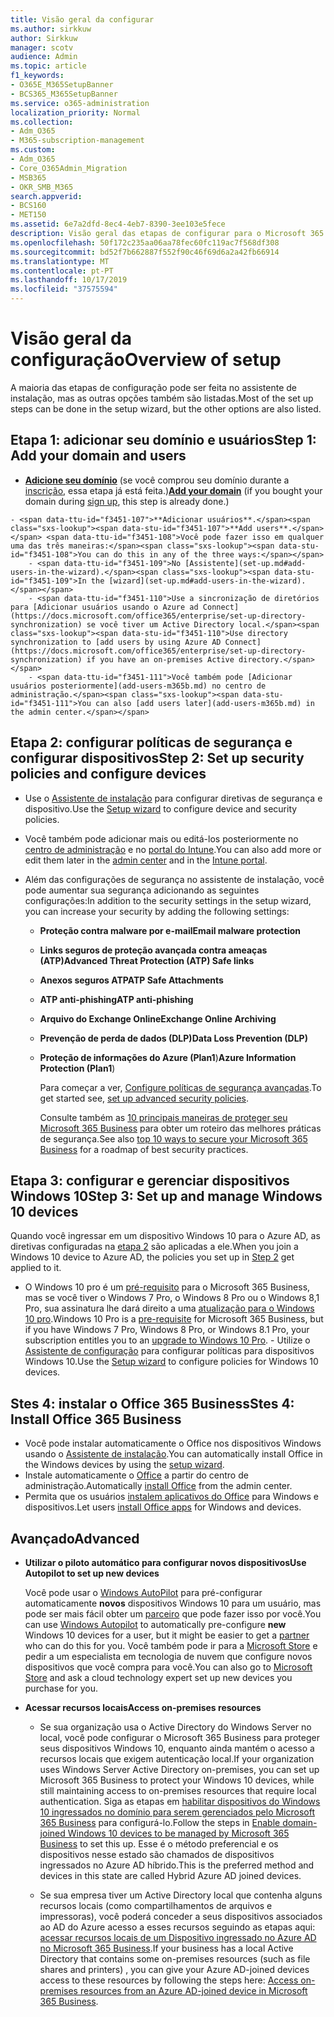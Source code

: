 ```yaml
---
title: Visão geral da configurar
ms.author: sirkkuw
author: Sirkkuw
manager: scotv
audience: Admin
ms.topic: article
f1_keywords:
- O365E_M365SetupBanner
- BCS365_M365SetupBanner
ms.service: o365-administration
localization_priority: Normal
ms.collection:
- Adm_O365
- M365-subscription-management
ms.custom:
- Adm_O365
- Core_O365Admin_Migration
- MSB365
- OKR_SMB_M365
search.appverid:
- BCS160
- MET150
ms.assetid: 6e7a2dfd-8ec4-4eb7-8390-3ee103e5fece
description: Visão geral das etapas de configurar para o Microsoft 365 Business.
ms.openlocfilehash: 50f172c235aa06aa78fec60fc119ac7f568df308
ms.sourcegitcommit: bd52f7b662887f552f90c46f69d6a2a42fb66914
ms.translationtype: MT
ms.contentlocale: pt-PT
ms.lasthandoff: 10/17/2019
ms.locfileid: "37575594"
---
```

# <a name="overview-of-setup"></a><span data-ttu-id="f3451-103">Visão geral da configuração</span><span class="sxs-lookup"><span data-stu-id="f3451-103">Overview of setup</span></span>

<span data-ttu-id="f3451-104">A maioria das etapas de configuração pode ser feita no assistente de instalação, mas as outras opções também são listadas.</span><span class="sxs-lookup"><span data-stu-id="f3451-104">Most of the set up steps can be done in the setup wizard, but the other options are also listed.</span></span>


## <a name="step-1-add-your-domain-and-users"></a><span data-ttu-id="f3451-105">Etapa 1: adicionar seu domínio e usuários</span><span class="sxs-lookup"><span data-stu-id="f3451-105">Step 1: Add your domain and users</span></span>

   - <span data-ttu-id="f3451-106">**[Adicione seu domínio](set-up.md#add-your-domain-to-personalize-sign-in)** (se você comprou seu domínio durante a [inscrição](sign-up.md), essa etapa já está feita.)</span><span class="sxs-lookup"><span data-stu-id="f3451-106">**[Add your domain](set-up.md#add-your-domain-to-personalize-sign-in)** (if you bought your domain during [sign up](sign-up.md), this step is already done.)</span></span>

    - <span data-ttu-id="f3451-107">**Adicionar usuários**.</span><span class="sxs-lookup"><span data-stu-id="f3451-107">**Add users**.</span></span> <span data-ttu-id="f3451-108">Você pode fazer isso em qualquer uma das três maneiras:</span><span class="sxs-lookup"><span data-stu-id="f3451-108">You can do this in any of the three ways:</span></span>
        - <span data-ttu-id="f3451-109">No [Assistente](set-up.md#add-users-in-the-wizard).</span><span class="sxs-lookup"><span data-stu-id="f3451-109">In the [wizard](set-up.md#add-users-in-the-wizard).</span></span>
        - <span data-ttu-id="f3451-110">Use a sincronização de diretórios para [Adicionar usuários usando o Azure ad Connect](https://docs.microsoft.com/office365/enterprise/set-up-directory-synchronization) se você tiver um Active Directory local.</span><span class="sxs-lookup"><span data-stu-id="f3451-110">Use directory synchronization to [add users by using Azure AD Connect](https://docs.microsoft.com/office365/enterprise/set-up-directory-synchronization) if you have an on-premises Active directory.</span></span>
        - <span data-ttu-id="f3451-111">Você também pode [Adicionar usuários posteriormente](add-users-m365b.md) no centro de administração.</span><span class="sxs-lookup"><span data-stu-id="f3451-111">You can also [add users later](add-users-m365b.md) in the admin center.</span></span>
## <a name="step-2-set-up-security-policies-and-configure-devices"></a><span data-ttu-id="f3451-112">Etapa 2: configurar políticas de segurança e configurar dispositivos</span><span class="sxs-lookup"><span data-stu-id="f3451-112">Step 2: Set up security policies and configure devices</span></span> 

  - <span data-ttu-id="f3451-113">Use o [Assistente de instalação](set-up.md#protect-data-and-devices) para configurar diretivas de segurança e dispositivo.</span><span class="sxs-lookup"><span data-stu-id="f3451-113">Use the [Setup wizard](set-up.md#protect-data-and-devices) to configure device and security policies.</span></span> 
  - <span data-ttu-id="f3451-114">Você também pode adicionar mais ou editá-los posteriormente no [centro de administração](view-policies-and-devices.md) e no [portal do Intune](https://docs.microsoft.com/intune/tutorial-walkthrough-intune-portal).</span><span class="sxs-lookup"><span data-stu-id="f3451-114">You can also add more or edit them later in the [admin center](view-policies-and-devices.md) and in the [Intune portal](https://docs.microsoft.com/intune/tutorial-walkthrough-intune-portal).</span></span>
  - <span data-ttu-id="f3451-115">Além das configurações de segurança no assistente de instalação, você pode aumentar sua segurança adicionando as seguintes configurações:</span><span class="sxs-lookup"><span data-stu-id="f3451-115">In addition to the security settings in the setup wizard, you can increase your security by adding the following settings:</span></span>

      - <span data-ttu-id="f3451-116">**Proteção contra malware por e-mail**</span><span class="sxs-lookup"><span data-stu-id="f3451-116">**Email malware protection**</span></span>
      - <span data-ttu-id="f3451-117">**Links seguros de proteção avançada contra ameaças (ATP)**</span><span class="sxs-lookup"><span data-stu-id="f3451-117">**Advanced Threat Protection (ATP) Safe links**</span></span>
      - <span data-ttu-id="f3451-118">**Anexos seguros ATP**</span><span class="sxs-lookup"><span data-stu-id="f3451-118">**ATP Safe Attachments**</span></span>
      - <span data-ttu-id="f3451-119">**ATP anti-phishing**</span><span class="sxs-lookup"><span data-stu-id="f3451-119">**ATP anti-phishing**</span></span>
      - <span data-ttu-id="f3451-120">**Arquivo do Exchange Online**</span><span class="sxs-lookup"><span data-stu-id="f3451-120">**Exchange Online Archiving**</span></span>
      - <span data-ttu-id="f3451-121">**Prevenção de perda de dados (DLP)**</span><span class="sxs-lookup"><span data-stu-id="f3451-121">**Data Loss Prevention (DLP)**</span></span>
      - <span data-ttu-id="f3451-122">**Proteção de informações do Azure (Plan1**)</span><span class="sxs-lookup"><span data-stu-id="f3451-122">**Azure Information Protection (Plan1**)</span></span>

          <span data-ttu-id="f3451-123">Para começar a ver, [Configure políticas de segurança avançadas](set-up-advanced-security.md).</span><span class="sxs-lookup"><span data-stu-id="f3451-123">To get started see, [set up advanced security policies](set-up-advanced-security.md).</span></span>

        <span data-ttu-id="f3451-124">Consulte também as [10 principais maneiras de proteger seu Microsoft 365 Business](https://docs.microsoft.com/office365/admin/security-and-compliance/secure-your-business-data) para obter um roteiro das melhores práticas de segurança.</span><span class="sxs-lookup"><span data-stu-id="f3451-124">See also [top 10 ways to secure your Microsoft 365 Business](https://docs.microsoft.com/office365/admin/security-and-compliance/secure-your-business-data) for a roadmap of best security practices.</span></span>

## <a name="step-3-set-up-and-manage-windows-10-devices"></a><span data-ttu-id="f3451-125">Etapa 3: configurar e gerenciar dispositivos Windows 10</span><span class="sxs-lookup"><span data-stu-id="f3451-125">Step 3: Set up and manage Windows 10 devices</span></span>

   <span data-ttu-id="f3451-126">Quando você ingressar em um dispositivo Windows 10 para o Azure AD, as diretivas configuradas na [etapa 2](#step-2-set-up-security-policies-and-configure-devices) são aplicadas a ele.</span><span class="sxs-lookup"><span data-stu-id="f3451-126">When you join a Windows 10 device to Azure AD, the policies you set up in [Step 2](#step-2-set-up-security-policies-and-configure-devices) get applied to it.</span></span>

   - <span data-ttu-id="f3451-127">O Windows 10 pro é um [pré-requisito](pre-requisites-for-data-protection.md) para o Microsoft 365 Business, mas se você tiver o Windows 7 Pro, o Windows 8 Pro ou o Windows 8,1 Pro, sua assinatura lhe dará direito a uma [atualização para o Windows 10 pro](https://docs.microsoft.com/microsoft-365/business/upgrade-to-windows-pro-creators-update).</span><span class="sxs-lookup"><span data-stu-id="f3451-127">Windows 10 Pro is a [pre-requisite](pre-requisites-for-data-protection.md) for Microsoft 365 Business, but if you have Windows 7 Pro, Windows 8 Pro, or Windows 8.1 Pro, your subscription entitles you to an [upgrade to  Windows 10 Pro](https://docs.microsoft.com/microsoft-365/business/upgrade-to-windows-pro-creators-update).</span></span>
    - <span data-ttu-id="f3451-128">Utilize o [Assistente de configuração](set-up.md#protect-data-and-devices) para configurar políticas para dispositivos Windows 10.</span><span class="sxs-lookup"><span data-stu-id="f3451-128">Use the [Setup wizard](set-up.md#protect-data-and-devices) to configure policies for Windows 10 devices.</span></span>

## <a name="stes-4-install-office-365-business"></a><span data-ttu-id="f3451-129">Stes 4: instalar o Office 365 Business</span><span class="sxs-lookup"><span data-stu-id="f3451-129">Stes 4: Install Office 365 Business</span></span>
- <span data-ttu-id="f3451-130">Você pode instalar automaticamente o Office nos dispositivos Windows usando o [Assistente de instalação](set-up.md#deploy-office-365-client-apps).</span><span class="sxs-lookup"><span data-stu-id="f3451-130">You can automatically install Office in the Windows devices by using the [setup wizard](set-up.md#deploy-office-365-client-apps).</span></span>
- <span data-ttu-id="f3451-131">Instale automaticamente o [Office](auto-install-or-uninstall-office.md) a partir do centro de administração.</span><span class="sxs-lookup"><span data-stu-id="f3451-131">Automatically [install Office](auto-install-or-uninstall-office.md) from the admin center.</span></span>
- <span data-ttu-id="f3451-132">Permita que os usuários [instalem aplicativos do Office](https://docs.microsoft.com/office365/admin/setup/install-applications) para Windows e dispositivos.</span><span class="sxs-lookup"><span data-stu-id="f3451-132">Let users [install Office apps](https://docs.microsoft.com/office365/admin/setup/install-applications) for Windows and devices.</span></span>
     
## <a name="advanced"></a><span data-ttu-id="f3451-133">Avançado</span><span class="sxs-lookup"><span data-stu-id="f3451-133">Advanced</span></span>
- <span data-ttu-id="f3451-134">**Utilizar o piloto automático para configurar novos dispositivos**</span><span class="sxs-lookup"><span data-stu-id="f3451-134">**Use Autopilot to set up new devices**</span></span>
            
     <span data-ttu-id="f3451-135">Você pode usar o [Windows AutoPilot](add-autopilot-devices-and-profile.md) para pré-configurar automaticamente **novos** dispositivos Windows 10 para um usuário, mas pode ser mais fácil obter um [parceiro](https://www.microsoft.com/solution-providers/search) que pode fazer isso por você.</span><span class="sxs-lookup"><span data-stu-id="f3451-135">You can use [Windows Autopilot](add-autopilot-devices-and-profile.md) to automatically pre-configure **new** Windows 10 devices for a user, but it might be easier to get a [partner](https://www.microsoft.com/solution-providers/search) who can do this for you.</span></span> <span data-ttu-id="f3451-136">Você também pode ir para a [Microsoft Store](https://go.microsoft.com/fwlink/?linkid=874598) e pedir a um especialista em tecnologia de nuvem que configure novos dispositivos que você compra para você.</span><span class="sxs-lookup"><span data-stu-id="f3451-136">You can also go to [Microsoft Store](https://go.microsoft.com/fwlink/?linkid=874598) and ask a cloud technology expert set up new devices you purchase for you.</span></span>

- <span data-ttu-id="f3451-137">**Acessar recursos locais**</span><span class="sxs-lookup"><span data-stu-id="f3451-137">**Access on-premises resources**</span></span>

     - <span data-ttu-id="f3451-138">Se sua organização usa o Active Directory do Windows Server no local, você pode configurar o Microsoft 365 Business para proteger seus dispositivos Windows 10, enquanto ainda mantém o acesso a recursos locais que exigem autenticação local.</span><span class="sxs-lookup"><span data-stu-id="f3451-138">If your organization uses Windows Server Active Directory on-premises, you can set up Microsoft 365 Business to protect your Windows 10 devices, while still maintaining access to on-premises resources that require local authentication.</span></span> <span data-ttu-id="f3451-139">Siga as etapas em [habilitar dispositivos do Windows 10 ingressados no domínio para serem gerenciados pelo Microsoft 365 Business](manage-windows-devices.md) para configurá-lo.</span><span class="sxs-lookup"><span data-stu-id="f3451-139">Follow the steps in [Enable domain-joined Windows 10 devices to be managed by Microsoft 365 Business](manage-windows-devices.md) to set this up.</span></span> <span data-ttu-id="f3451-140">Esse é o método preferencial e os dispositivos nesse estado são chamados de dispositivos ingressados no Azure AD híbrido.</span><span class="sxs-lookup"><span data-stu-id="f3451-140">This is the preferred method and devices in this state are called Hybrid Azure AD joined devices.</span></span>

    - <span data-ttu-id="f3451-141">Se sua empresa tiver um Active Directory local que contenha alguns recursos locais (como compartilhamentos de arquivos e impressoras), você poderá conceder a seus dispositivos associados ao AD do Azure acesso a esses recursos seguindo as etapas aqui: [acessar recursos locais de um Dispositivo ingressado no Azure AD no Microsoft 365 Business](access-resources.md).</span><span class="sxs-lookup"><span data-stu-id="f3451-141">If your business has a local Active Directory that contains some on-premises resources (such as file shares and printers) , you can give your Azure AD-joined devices access to these resources by following the steps here: [Access on-premises resources from an Azure AD-joined device in Microsoft 365 Business](access-resources.md).</span></span>

  